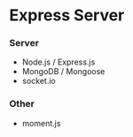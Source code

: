 # Express Server

### Server

- Node.js / Express.js
- MongoDB / Mongoose
- socket.io

### Other

- moment.js
